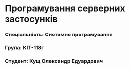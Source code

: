 # Програмування серверних застосунків

### Спеціальність: Системне програмування
### Група: КІТ-118г
### Студент: Кущ Олександр Едуардович